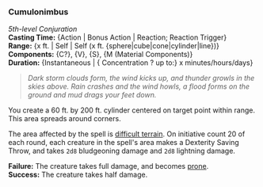 ### Cumulonimbus  
*5th-level Conjuration*  
**Casting Time:** {Action | Bonus Action | Reaction; Reaction Trigger}  
**Range:** {x ft. | Self | Self (x ft. {sphere|cube|cone|cylinder|line})}  
**Components:** {C?}, {V}, {S}, {M (Material Components)}  
**Duration:** {Instantaneous | { Concentration ? up to:} x minutes/hours/days}  

> *Dark storm clouds form, the wind kicks up, and thunder growls in the skies above. Rain crashes and the wind howls, a flood forms on the ground and mud drags your feet down.*

You create a 60 ft. by 200 ft. cylinder centered on target point within range. This area spreads around corners.

The area affected by the spell is [difficult terrain](). On initiative count 20 of each round, each creature in the spell's area makes a Dexterity Saving Throw, and takes `2d8` bludgeoning damage and `2d8` lightning damage.

**Failure:** The creature takes full damage, and becomes [prone](https://www.github.com/plurb/Aetherwynn-Unstable-Isotopes/blob/main/Rules/Conditions/Prone.md).  
**Success:** The creature takes half damage.  


